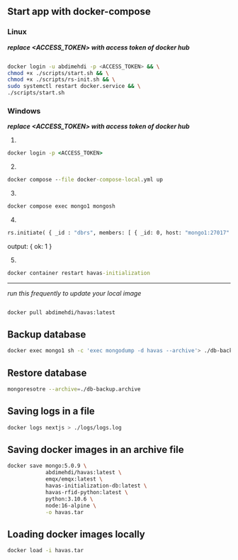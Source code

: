 ## Start app with docker-compose ##

### Linux ###
***replace <ACCESS_TOKEN> with access token of docker hub***
```sh

docker login -u abdimehdi -p <ACCESS_TOKEN> && \
chmod +x ./scripts/start.sh && \
chmod +x ./scripts/rs-init.sh && \
sudo systemctl restart docker.service && \
./scripts/start.sh

```

### Windows ###
***replace <ACCESS_TOKEN> with access token of docker hub***

1. 
```cmd
docker login -p <ACCESS_TOKEN>
```
2.
```cmd
docker compose --file docker-compose-local.yml up
```
3. 
```cmd
docker compose exec mongo1 mongosh
```
4. 
```cmd
rs.initiate( { _id : "dbrs", members: [ { _id: 0, host: "mongo1:27017" }, { _id: 1, host: "mongo2:27017" }, { _id: 2, host: "mongo3:27017" } ] })
```
output: { ok: 1 }

5.
```cmd
docker container restart havas-initialization
```



------
*run this frequently to update your local image*
```sh

docker pull abdimehdi/havas:latest

```

## Backup database ##


```sh
docker exec mongo1 sh -c 'exec mongodump -d havas --archive'> ./db-backup.archive
```

## Restore database ##

```sh
mongoresotre --archive=./db-backup.archive
```

## Saving logs in a file

```sh
docker logs nextjs > ./logs/logs.log
```

## Saving docker images in an archive file

```sh
docker save mongo:5.0.9 \
            abdimehdi/havas:latest \
            emqx/emqx:latest \
            havas-initialization-db:latest \
            havas-rfid-python:latest \
            python:3.10.6 \
            node:16-alpine \
            -o havas.tar
```

## Loading docker images locally

```sh
docker load -i havas.tar
```